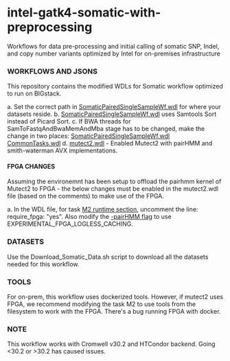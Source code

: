 # intel-gatk4-somatic-with-preprocessing
Workflows for data pre-processing and initial calling of somatic SNP, Indel, and copy number variants optimized by Intel for on-premises infrastructure

### WORKFLOWS AND JSONS
This repository contains the modified WDLs for Somatic workflow optimized to run on BIGstack.

a. Set the correct path in [SomaticPairedSingleSampleWf.wdl](https://github.com/gatk-workflows/intel-gatk4-somatic-with-preprocessing/blob/master/SomaticPairedSingleSampleWf.wdl#L110) for where your datasets reside.
b. [SomaticPairedSingleSampleWf.wdl](https://github.com/gatk-workflows/intel-gatk4-somatic-with-preprocessing/blob/master/SomaticPairedSingleSampleWf.wdl#L433-L454) uses Samtools Sort instead of Picard Sort. 
c. If BWA threads for SamToFastqAndBwaMemAndMba stage has to be changed, make the change in two places: 
      [SomaticPairedSingleSampleWf.wdl](https://github.com/gatk-workflows/intel-gatk4-somatic-with-preprocessing/blob/master/SomaticPairedSingleSampleWf.wdl#L83)
      [CommonTasks.wdl](https://github.com/gatk-workflows/intel-gatk4-somatic-with-preprocessing/blob/master/CommonTasks.wdl#L79)
d. [mutect2.wdl](https://github.com/gatk-workflows/intel-gatk4-somatic-with-preprocessing/blob/master/mutect2.wdl#L466) - Enabled Mutect2 with pairHMM and smith-waterman AVX implementations. 

#### FPGA CHANGES
Assuming the environemnt has been setup to offload the pairhmm kernel of Mutect2 to FPGA - the below changes must be enabled in the mutect2.wdl file (based on the comments) to make use of the FPGA. 

a. In the WDL file, for task [M2 runtime section](https://github.com/gatk-workflows/intel-gatk4-somatic-with-preprocessing/blob/master/mutect2.wdl#L479), uncomment the line:
require\_fpga: "yes". Also modify the [-pairHMM flag](https://github.com/gatk-workflows/intel-gatk4-somatic-with-preprocessing/blob/master/mutect2.wdl#L466) to use EXPERIMENTAL\_FPGA\_LOGLESS\_CACHING.

### DATASETS
Use the Download\_Somatic\_Data.sh script to download all the datasets needed for this workflow.

### TOOLS
For on-prem, this workflow uses dockerized tools. However, if mutect2 uses FPGA, we recommend modifying the task M2 to use tools from the filesystem to work with the FPGA. There's a bug running FPGA with docker.

### NOTE
This workflow works with Cromwell v30.2 and HTCondor backend. Going <30.2 or >30.2 has caused issues. 
